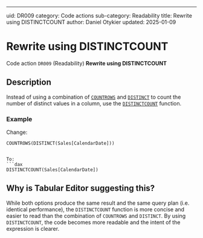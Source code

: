 ---
uid: DR009
category: Code actions
sub-category: Readability
title: Rewrite using DISTINCTCOUNT
author: Daniel Otykier
updated: 2025-01-09

# Rewrite using DISTINCTCOUNT

Code action `DR009` (Readability) **Rewrite using DISTINCTCOUNT**

## Description

Instead of using a combination of [`COUNTROWS`](https://dax.guide/COUNTROWS) and [`DISTINCT`](https://dax.guide/DISTINCT) to count the number of distinct values in a column, use the [`DISTINCTCOUNT`](https://dax.guide/DISTINCTCOUNT) function.

### Example

Change:
```dax
COUNTROWS(DISTINCT(Sales[CalendarDate]))
```
```

To:
```dax
DISTINCTCOUNT(Sales[CalendarDate])
```

## Why is Tabular Editor suggesting this?

While both options produce the same result and the same query plan (i.e. identical performance), the `DISTINCTCOUNT` function is more concise and easier to read than the combination of `COUNTROWS` and `DISTINCT`. By using `DISTINCTCOUNT`, the code becomes more readable and the intent of the expression is clearer.
